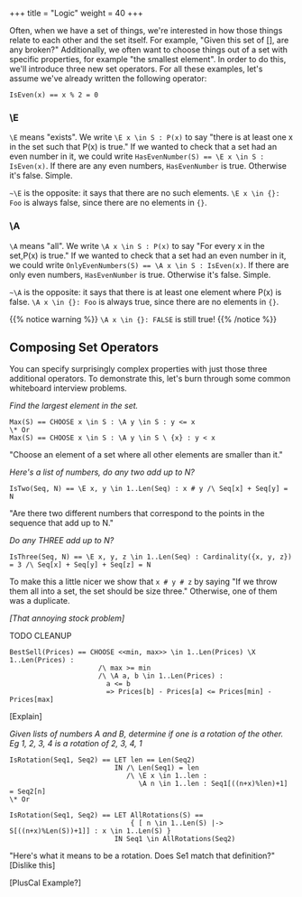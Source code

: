 +++
title = "Logic"
weight = 40
+++

Often, when we have a set of things, we're interested in how those things relate to each other and the set itself. For example, "Given this set of [], are any broken?" Additionally, we often want to choose things out of a set with specific properties, for example "the smallest element". In order to do this, we'll introduce three new set operators. For all these examples, let's assume we've already written the following operator:

`IsEven(x) == x % 2 = 0`

### \E

`\E` means "exists". We write `\E x \in S : P(x)` to say "there is at least one x in the set such that P(x) is true." If we wanted to check that a set had an even  number in it, we could write `HasEvenNumber(S) == \E x \in S : IsEven(x)`. If there are any even numbers, `HasEvenNumber` is true. Otherwise it's false. Simple.

`~\E` is the opposite: it says that there are no such elements. `\E x \in {}: Foo` is always false, since there are no elements in `{}`.

### \A

`\A` means "all". We write `\A x \in S : P(x)` to say "For every x in the set,P(x) is true." If we wanted to check that a set had an even number in it, we could write `OnlyEvenNumbers(S) == \A x \in S : IsEven(x)`. If there are only even numbers, `HasEvenNumber` is true. Otherwise it's false. Simple.

`~\A` is the opposite: it says that there is at least one element where P(x) is false. `\A x \in {}: Foo` is always true, since there are no elements in `{}`.

{{% notice warning %}}
`\A x \in {}: FALSE` is still true!
{{% /notice %}}


## Composing Set Operators

You can specify surprisingly complex properties with just those three additional operators. To demonstrate this, let's burn through some common whiteboard interview problems.

_Find the largest element in the set._

```
Max(S) == CHOOSE x \in S : \A y \in S : y <= x
\* Or
Max(S) == CHOOSE x \in S : \A y \in S \ {x} : y < x
```

"Choose an element of a set where all other elements are smaller than it."

_Here's a list of numbers, do any two add up to N?_

```
IsTwo(Seq, N) == \E x, y \in 1..Len(Seq) : x # y /\ Seq[x] + Seq[y] = N
```

"Are there two different numbers that correspond to the points in the sequence that add up to N."

_Do any THREE add up to N?_

```
IsThree(Seq, N) == \E x, y, z \in 1..Len(Seq) : Cardinality({x, y, z}) = 3 /\ Seq[x] + Seq[y] + Seq[z] = N
```

To make this a little nicer we show that `x # y # z` by saying "If we throw them all into a set, the set should be size three." Otherwise, one of them was a duplicate.

_[That annoying stock problem]_

TODO CLEANUP

```
BestSell(Prices) == CHOOSE <<min, max>> \in 1..Len(Prices) \X 1..Len(Prices) :
                      /\ max >= min
                      /\ \A a, b \in 1..Len(Prices) : 
                        a <= b 
                        => Prices[b] - Prices[a] <= Prices[min] - Prices[max]
```

[Explain]

_Given lists of numbers A and B, determine if one is a rotation of the other. Eg 1, 2, 3, 4 is a rotation of 2, 3, 4, 1_

```
IsRotation(Seq1, Seq2) == LET len == Len(Seq2)
                          IN /\ Len(Seq1) = len
                             /\ \E x \in 1..len :
                                \A n \in 1..len : Seq1[((n+x)%len)+1] = Seq2[n]
\* Or

IsRotation(Seq1, Seq2) == LET AllRotations(S) ==
                              { [ n \in 1..Len(S) |-> S[((n+x)%Len(S))+1]] : x \in 1..Len(S) } 
                          IN Seq1 \in AllRotations(Seq2)
```

"Here's what it means to be a rotation. Does Se1 match that definition?" [Dislike this]

[PlusCal Example?]
